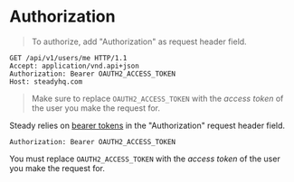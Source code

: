 # Authorization

> To authorize, add "Authorization" as request header field.

```http
GET /api/v1/users/me HTTP/1.1
Accept: application/vnd.api+json
Authorization: Bearer OAUTH2_ACCESS_TOKEN
Host: steadyhq.com
```
> Make sure to replace `OAUTH2_ACCESS_TOKEN` with the *access token* of the user you make the request for.

Steady relies on [bearer tokens](https://tools.ietf.org/html/rfc6750) in the "Authorization" request header field.

`Authorization: Bearer OAUTH2_ACCESS_TOKEN`

<aside class="notice">
  You must replace <code>OAUTH2_ACCESS_TOKEN</code> with the <i>access token</i> of the user you make the request for.
</aside>
